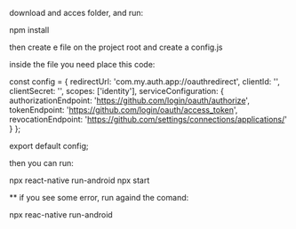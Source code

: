 download and acces folder, and run:

npm install

then create e file on the project root and create a config.js

inside the file you need place this code:

const config = {
  redirectUrl: 'com.my.auth.app://oauthredirect',
  clientId: '<project-id>',
  clientSecret: '<project-secret>',
  scopes: ['identity'],
  serviceConfiguration: {
    authorizationEndpoint: 'https://github.com/login/oauth/authorize',
    tokenEndpoint: 'https://github.com/login/oauth/access_token',
    revocationEndpoint:
        'https://github.com/settings/connections/applications/<project-id>'
  }
};

export default config;


then you can run:

npx react-native run-android
npx start

** if you see some error, run againd the comand:

npx reac-native run-android


